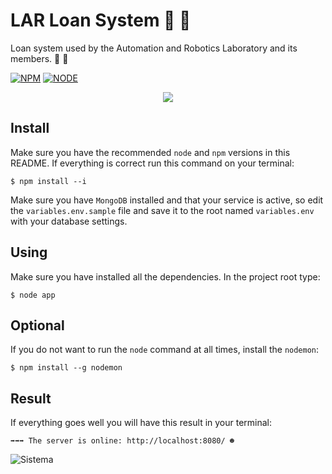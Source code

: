 # LAR Loan System :page_with_curl: :pushpin:
 Loan system used by the Automation and Robotics Laboratory and its members. :nut_and_bolt:  :wrench:
 
[![NPM](https://img.shields.io/badge/npm-v5.6.0-blue.svg?style=for-the-badge)](https://www.npmjs.com/) 
[![NODE](https://img.shields.io/badge/node-v9.0.0-blue.svg?style=for-the-badge)](https://nodejs.org/en//)

<p align="center"> 
 <img src="http://www.natalnet.br/lar/wp-content/uploads/2016/09/Logo-lar.png">
</p>

## Install

Make sure you have the recommended `node` and `npm` versions in this README. If everything is correct run this command on your terminal:

`$ npm install --i`

Make sure you have `MongoDB` installed and that your service is active, so edit the `variables.env.sample` file and save it to the root named `variables.env` with your database settings.


## Using

Make sure you have installed all the dependencies. In the project root type:

`$ node app`

## Optional

If you do not want to run the `node` command at all times, install the `nodemon`:

`$ npm install --g nodemon`

## Result

If everything goes well you will have this result in your terminal:

`➡➡➡ The server is online: http://localhost:8080/ ☻`

![Sistema](https://uploaddeimagens.com.br/images/001/384/097/full/SistemaEmprestimo.png)

